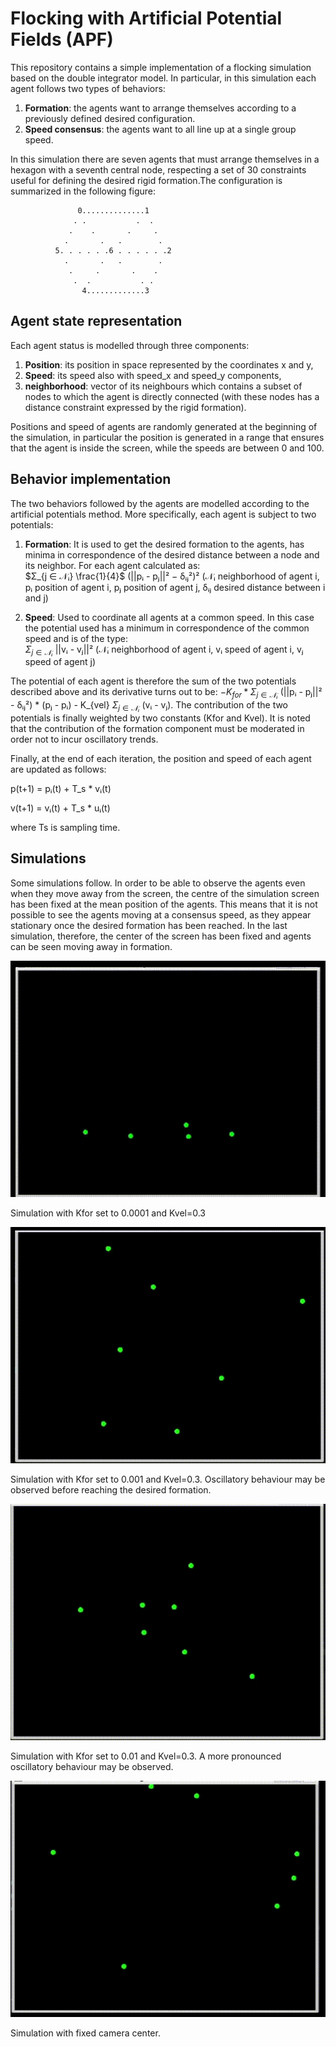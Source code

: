 # Flocking with Artificial Potential Fields (APF)

This repository contains a simple implementation of a flocking simulation based on the double integrator model. In particular, in this simulation each agent follows two types of behaviors:

1. **Formation**: the agents want to arrange themselves according to a previously defined desired configuration.
2. **Speed consensus**: the agents want to all line up at a single group speed.

In this simulation there are seven agents that must arrange themselves in a hexagon with a seventh central node, respecting a set of 30 constraints useful for defining the desired rigid formation.The configuration is summarized in the following figure:

                   0..............1
                  . .           .  .
                 .    .       .     .
                .       .   .        .
              5. . . . . .6 . . . . . .2
                .       .   .        .
                 .     .       .    .
                  .  .           . .
                    4.............3


## Agent state representation

Each agent status is modelled through three components:

1. **Position**: its position in space represented by the coordinates x and y,
2. **Speed**: its speed also with speed_x and speed_y components,
3. **neighborhood**: vector of its neighbours which contains a subset of nodes to which the agent is directly connected (with these nodes has a distance constraint expressed by the rigid formation).

Positions and speed of agents are randomly generated at the beginning of the simulation, in particular the position is generated in a range that ensures that the agent is inside the screen, while the speeds are between 0 and 100.

## Behavior implementation

The two behaviors followed by the agents are modelled according to the artificial potentials method. More specifically, each agent is subject to two potentials:

1. **Formation**: It is used to get the desired formation to the agents, has minima in correspondence of the desired distance between a node and its neighbor. For each agent calculated as:  
$Σ_{j ∈ 𝒩ᵢ} \frac{1}{4}$  (||pᵢ - pⱼ||² − δᵢⱼ²)² (𝒩ᵢ neighborhood of agent i, pᵢ position of agent i, pⱼ position of agent j, δᵢⱼ desired distance between i and j)
	
3. **Speed**: Used to coordinate all agents at a common speed. In this case the potential used has a minimum in correspondence of the common speed and is of the type:   
$Σ_{j ∈ 𝒩ᵢ}$ ||vᵢ - vⱼ||²  (𝒩ᵢ neighborhood of agent i, vᵢ speed of agent i, vⱼ speed of agent j)
	
The potential of each agent is therefore the sum of the two potentials described above and its derivative turns out to be:
$-K_{for} * Σ_{j ∈ 𝒩ᵢ}$ (||pᵢ - pⱼ||² - δᵢⱼ²) * (pⱼ - pᵢ) - K_{vel} $Σ_{j ∈ 𝒩ᵢ}$ (vᵢ - vⱼ). The contribution of the two potentials is finally weighted by two constants (Kfor and Kvel). It is noted that the contribution of the formation component must be moderated in order not to incur oscillatory trends.

Finally, at the end of each iteration, the position and speed of each agent are updated as follows: 

p(t+1) = pᵢ(t) + T_s * vᵢ(t)

v(t+1) = vᵢ(t) + T_s * uᵢ(t)

where Ts is sampling time.

## Simulations

Some simulations follow. In order to be able to observe the agents even when they move away from the screen, the centre of the simulation screen has been fixed at the mean position of the agents. This means that it is not possible to see the agents moving at a consensus speed, as they appear stationary once the desired formation has been reached. In the last simulation, therefore, the center of the screen has been fixed and agents can be seen moving away in formation.

![Simulation](simulations/flocking(Kf=0.0001).gif)

Simulation with Kfor set to 0.0001 and Kvel=0.3


![Simulation](simulations/flocking(Kf=0.001).gif)

Simulation with Kfor set to 0.001 and Kvel=0.3. Oscillatory behaviour may be observed before reaching the desired formation.

![Simulation](simulations/flocking(kf=0.01).gif)

Simulation with Kfor set to 0.01 and Kvel=0.3. A more pronounced oscillatory behaviour may be observed.

![Simulation](simulations/flocking(3).gif)

Simulation with fixed camera center.





